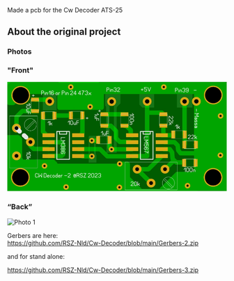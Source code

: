 Made a  pcb for the Cw Decoder ATS-25
## About the original project

### Photos
### "Front"
![Photo 010]( https://github.com/RSZ-Nld/Cw-Decoder/blob/main/Front-3.JPG)
### “Back”
![Photo 1]( https://github.com/RSZ-Nld/Cw-Decoder/blob/main/Back-3.JPGG)










Gerbers are here:  
https://github.com/RSZ-Nld/Cw-Decoder/blob/main/Gerbers-2.zip

and for stand alone:

https://github.com/RSZ-Nld/Cw-Decoder/blob/main/Gerbers-3.zip
